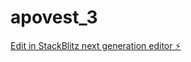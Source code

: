 # apovest_3

[Edit in StackBlitz next generation editor ⚡️](https://stackblitz.com/~/github.com/rado002/apovest_3)